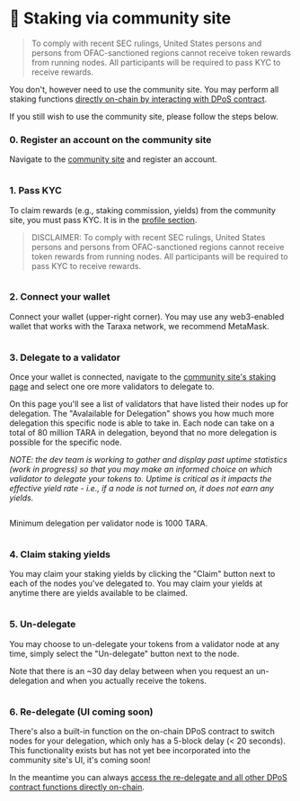 # 🚩 Staking via community site

> To comply with recent SEC rulings, United States persons and persons from OFAC-sanctioned regions cannot receive token rewards from running nodes. All participants will be required to pass KYC to receive rewards.

You don't, however need to use the community site. You may perform all staking functions [directly on-chain by interacting with DPoS contract](staking-directly-on-chain.md).&#x20;

If you still wish to use the community site, please follow the steps below.&#x20;



### 0.  Register an account on the community site&#x20;

Navigate to the [community site](http://community.taraxa.io/) and register an account.&#x20;

<figure><img src="../.gitbook/assets/1. register.png" alt=""><figcaption></figcaption></figure>

### 1.  Pass KYC

To claim rewards (e.g., staking commission, yields) from the community site, you must pass KYC. It is in the [profile section](https://community.taraxa.io/profile).&#x20;

> DISCLAIMER: To comply with recent SEC rulings, United States persons and persons from OFAC-sanctioned regions cannot receive token rewards from running nodes. All participants will be required to pass KYC to receive rewards.

<figure><img src="../.gitbook/assets/2. kyc.png" alt=""><figcaption></figcaption></figure>

### 2.  Connect your wallet

Connect your wallet (upper-right corner). You may use any web3-enabled wallet that works with the Taraxa network, we recommend MetaMask.&#x20;

<figure><img src="../.gitbook/assets/9. profile (connect wallet).png" alt=""><figcaption></figcaption></figure>

### 3.  Delegate to a validator

Once your wallet is connected, navigate to the [community site's staking page](https://community.taraxa.io/staking) and select one ore more validators to delegate to.&#x20;

On this page you'll see a list of validators that have listed their nodes up for delegation. The "Avalailable for Delegation" shows you how much more delegation this specific node is able to take in. Each node can take on a total of 80 million TARA in delegation, beyond that no more delegation is possible for the specific node.&#x20;

_NOTE: the dev team is working to gather and display past uptime statistics (work in progress) so that you may make an informed choice on which validator to delegate your tokens to. Uptime is critical as it impacts the effective yield rate - i.e., if a node is not turned on, it does not earn any yields._&#x20;

<figure><img src="../.gitbook/assets/4. delegate to a node.png" alt=""><figcaption></figcaption></figure>

Minimum delegation per validator node is 1000 TARA.&#x20;

<figure><img src="../.gitbook/assets/5. delegation screen.png" alt=""><figcaption></figcaption></figure>

### 4.  Claim staking yields&#x20;

You may claim your staking yields by clicking the "Claim" button next to each of the nodes you've delegated to. You may claim your yields at anytime there are yields available to be claimed.&#x20;

<figure><img src="../.gitbook/assets/6. claim yields - staker.png" alt=""><figcaption></figcaption></figure>

### 5.  Un-delegate

You may choose to un-delegate your tokens from a validator node at any time, simply select the "Un-delegate" button next to the node.&#x20;

Note that there is an \~30 day delay between when you request an un-delegation and when you actually receive the tokens.&#x20;



<figure><img src="../.gitbook/assets/7. undelegate.png" alt=""><figcaption></figcaption></figure>

### 6.  Re-delegate (UI coming soon)

There's also a built-in function on the on-chain DPoS contract to switch nodes for your delegation, which only has a 5-block delay (< 20 seconds). This functionality exists but has not yet bee incorporated into the community site's UI, it's coming soon!&#x20;

In the meantime you can always [access the re-delegate and all other DPoS contract functions directly on-chain](staking-directly-on-chain.md).&#x20;

